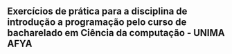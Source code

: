 ## Exercícios de prática para a disciplina de introdução a programação pelo curso de bacharelado em Ciência da computação - UNIMA AFYA
